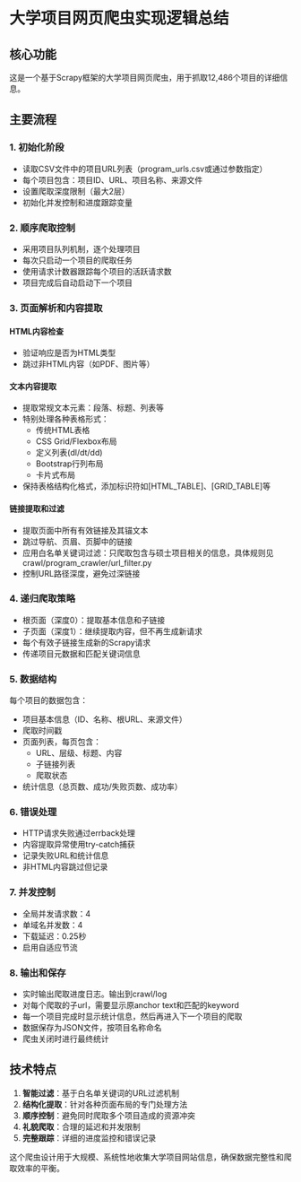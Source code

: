# 大学项目网页爬虫实现逻辑总结

## 核心功能
这是一个基于Scrapy框架的大学项目网页爬虫，用于抓取12,486个项目的详细信息。

## 主要流程

### 1. 初始化阶段
- 读取CSV文件中的项目URL列表（program_urls.csv或通过参数指定）
- 每个项目包含：项目ID、URL、项目名称、来源文件
- 设置爬取深度限制（最大2层）
- 初始化并发控制和进度跟踪变量

### 2. 顺序爬取控制
- 采用项目队列机制，逐个处理项目
- 每次只启动一个项目的爬取任务
- 使用请求计数器跟踪每个项目的活跃请求数
- 项目完成后自动启动下一个项目

### 3. 页面解析和内容提取

#### HTML内容检查
- 验证响应是否为HTML类型
- 跳过非HTML内容（如PDF、图片等）

#### 文本内容提取
- 提取常规文本元素：段落、标题、列表等
- 特别处理各种表格形式：
  - 传统HTML表格
  - CSS Grid/Flexbox布局
  - 定义列表(dl/dt/dd)
  - Bootstrap行列布局
  - 卡片式布局
- 保持表格结构化格式，添加标识符如[HTML_TABLE]、[GRID_TABLE]等

#### 链接提取和过滤
- 提取页面中所有有效链接及其锚文本
- 跳过导航、页眉、页脚中的链接
- 应用白名单关键词过滤：只爬取包含与硕士项目相关的信息，具体规则见crawl/program_crawler/url_filter.py
- 控制URL路径深度，避免过深链接

### 4. 递归爬取策略
- 根页面（深度0）：提取基本信息和子链接
- 子页面（深度1）：继续提取内容，但不再生成新请求
- 每个有效子链接生成新的Scrapy请求
- 传递项目元数据和匹配关键词信息

### 5. 数据结构
每个项目的数据包含：
- 项目基本信息（ID、名称、根URL、来源文件）
- 爬取时间戳
- 页面列表，每页包含：
  - URL、层级、标题、内容
  - 子链接列表
  - 爬取状态
- 统计信息（总页数、成功/失败页数、成功率）

### 6. 错误处理
- HTTP请求失败通过errback处理
- 内容提取异常使用try-catch捕获
- 记录失败URL和统计信息
- 非HTML内容跳过但记录

### 7. 并发控制
- 全局并发请求数：4
- 单域名并发数：4
- 下载延迟：0.25秒
- 启用自适应节流

### 8. 输出和保存
- 实时输出爬取进度日志。输出到crawl/log
- 对每个爬取的子url，需要显示原anchor text和匹配的keyword
- 每一个项目完成时显示统计信息，然后再进入下一个项目的爬取
- 数据保存为JSON文件，按项目名称命名
- 爬虫关闭时进行最终统计

## 技术特点
1. **智能过滤**：基于白名单关键词的URL过滤机制
2. **结构化提取**：针对各种页面布局的专门处理方法
3. **顺序控制**：避免同时爬取多个项目造成的资源冲突
4. **礼貌爬取**：合理的延迟和并发限制
5. **完整跟踪**：详细的进度监控和错误记录

这个爬虫设计用于大规模、系统性地收集大学项目网站信息，确保数据完整性和爬取效率的平衡。